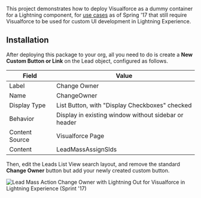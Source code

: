 This project demonstrates how to deploy Visualforce as a dummy container
for a Lightning component, for [use cases][1] as of Spring '17 that still
require Visualforce to be used for custom UI development
in Lightning Experience.

[1]: https://trailhead.salesforce.com/modules/lex_javascript_button_migration/units/javascript_button_alternatives

## Installation

After deploying this package to your org, all you need to do is create a
**New Custom Button or Link** on the Lead object, configured as follows.

| Field | Value |
| ----- | ----- |
| Label | Change Owner |
| Name | ChangeOwner |
| Display Type | List Button, with "Display Checkboxes" checked |
| Behavior | Display in existing window without sidebar or header |
| Content Source | Visualforce Page |
| Content | LeadMassAssignSlds |

Then, edit the Leads List View search layout, and remove the standard
**Change Owner** button but add your newly created custom button.

![Lead Mass Action Change Owner with Lightning Out for Visualforce in Lightning Experience (Sprint '17)](http://i.imgur.com/KaHdN4d.png)
